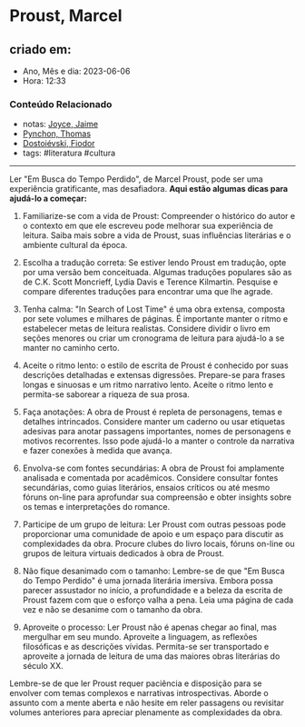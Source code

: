 # Proust, Marcel

## criado em: 
-  Ano, Mês e dia: 2023-06-06
- Hora: 12:33

### Conteúdo Relacionado
- notas: [Joyce, Jaime](../4%20-%20REF%20BIBLIOGRÁFICA/Joyce,%20Jaime.md)
- [Pynchon, Thomas](../4%20-%20REF%20BIBLIOGRÁFICA/Pynchon,%20Thomas.md)
- [Dostoiévski, Fiodor](../4%20-%20REF%20BIBLIOGRÁFICA/Dostoiévski,%20Fiodor.md)
- tags: #literatura #cultura 
---

Ler "Em Busca do Tempo Perdido", de Marcel Proust, pode ser uma experiência gratificante, mas desafiadora. **Aqui estão algumas dicas para ajudá-lo a começar:**

1. Familiarize-se com a vida de Proust: Compreender o histórico do autor e o contexto em que ele escreveu pode melhorar sua experiência de leitura. Saiba mais sobre a vida de Proust, suas influências literárias e o ambiente cultural da época.

2. Escolha a tradução correta: Se estiver lendo Proust em tradução, opte por uma versão bem conceituada. Algumas traduções populares são as de C.K. Scott Moncrieff, Lydia Davis e Terence Kilmartin. Pesquise e compare diferentes traduções para encontrar uma que lhe agrade.

3. Tenha calma: "In Search of Lost Time" é uma obra extensa, composta por sete volumes e milhares de páginas. É importante manter o ritmo e estabelecer metas de leitura realistas. Considere dividir o livro em seções menores ou criar um cronograma de leitura para ajudá-lo a se manter no caminho certo.

4. Aceite o ritmo lento: o estilo de escrita de Proust é conhecido por suas descrições detalhadas e extensas digressões. Prepare-se para frases longas e sinuosas e um ritmo narrativo lento. Aceite o ritmo lento e permita-se saborear a riqueza de sua prosa.

5. Faça anotações: A obra de Proust é repleta de personagens, temas e detalhes intrincados. Considere manter um caderno ou usar etiquetas adesivas para anotar passagens importantes, nomes de personagens e motivos recorrentes. Isso pode ajudá-lo a manter o controle da narrativa e fazer conexões à medida que avança.

6. Envolva-se com fontes secundárias: A obra de Proust foi amplamente analisada e comentada por acadêmicos. Considere consultar fontes secundárias, como guias literários, ensaios críticos ou até mesmo fóruns on-line para aprofundar sua compreensão e obter insights sobre os temas e interpretações do romance.

7. Participe de um grupo de leitura: Ler Proust com outras pessoas pode proporcionar uma comunidade de apoio e um espaço para discutir as complexidades da obra. Procure clubes do livro locais, fóruns on-line ou grupos de leitura virtuais dedicados à obra de Proust.

8. Não fique desanimado com o tamanho: Lembre-se de que "Em Busca do Tempo Perdido" é uma jornada literária imersiva. Embora possa parecer assustador no início, a profundidade e a beleza da escrita de Proust fazem com que o esforço valha a pena. Leia uma página de cada vez e não se desanime com o tamanho da obra.

9. Aproveite o processo: Ler Proust não é apenas chegar ao final, mas mergulhar em seu mundo. Aproveite a linguagem, as reflexões filosóficas e as descrições vívidas. Permita-se ser transportado e aproveite a jornada de leitura de uma das maiores obras literárias do século XX.

Lembre-se de que ler Proust requer paciência e disposição para se envolver com temas complexos e narrativas introspectivas. Aborde o assunto com a mente aberta e não hesite em reler passagens ou revisitar volumes anteriores para apreciar plenamente as complexidades da obra.